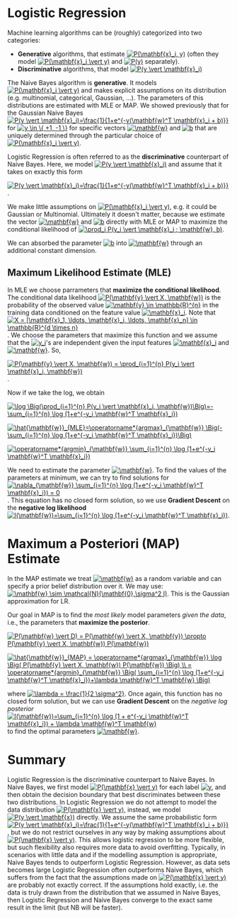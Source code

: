# Logistic Regression

Machine learning algorithms can be (roughly) categorized into two categories:

- **Generative** algorithms, that estimate <a href="https://www.codecogs.com/eqnedit.php?latex=P(\mathbf{x}_i,&space;y)" target="_blank"><img src="https://latex.codecogs.com/gif.latex?P(\mathbf{x}_i,&space;y)" title="P(\mathbf{x}_i, y)" /></a> (often they model <a href="https://www.codecogs.com/eqnedit.php?latex=P(\mathbf{x}_i&space;\vert&space;y)" target="_blank"><img src="https://latex.codecogs.com/gif.latex?P(\mathbf{x}_i&space;\vert&space;y)" title="P(\mathbf{x}_i \vert y)" /></a> and <a href="https://www.codecogs.com/eqnedit.php?latex=P(y)" target="_blank"><img src="https://latex.codecogs.com/gif.latex?P(y)" title="P(y)" /></a> separately).
- **Discriminative** algorithms, that model <a href="https://www.codecogs.com/eqnedit.php?latex=P(y&space;\vert&space;\mathbf{x}_i)" target="_blank"><img src="https://latex.codecogs.com/gif.latex?P(y&space;\vert&space;\mathbf{x}_i)" title="P(y \vert \mathbf{x}_i)" /></a>

The Naive Bayes algorithm is **generative**. It models <a href="https://www.codecogs.com/eqnedit.php?latex=P(\mathbf{x}_i&space;\vert&space;y)" target="_blank"><img src="https://latex.codecogs.com/gif.latex?P(\mathbf{x}_i&space;\vert&space;y)" title="P(\mathbf{x}_i \vert y)" /></a> and makes explicit assumptions on its distribution (e.g. multinomial, categorical, Gaussian, ...). The parameters of this distributions are estimated with MLE or MAP. We showed previously that for the Gaussian Naive Bayes <a href="https://www.codecogs.com/eqnedit.php?latex=P(y&space;\vert&space;\mathbf{x}_i)=\frac{1}{1&plus;e^{-y(\mathbf{w}^T&space;\mathbf{x}_i&space;&plus;&space;b)}}" target="_blank"><img src="https://latex.codecogs.com/gif.latex?P(y&space;\vert&space;\mathbf{x}_i)=\frac{1}{1&plus;e^{-y(\mathbf{w}^T&space;\mathbf{x}_i&space;&plus;&space;b)}}" title="P(y \vert \mathbf{x}_i)=\frac{1}{1+e^{-y(\mathbf{w}^T \mathbf{x}_i + b)}}" /></a> for <a href="https://www.codecogs.com/eqnedit.php?latex=y&space;\in&space;\{&space;&plus;1,&space;-1&space;\}" target="_blank"><img src="https://latex.codecogs.com/gif.latex?y&space;\in&space;\{&space;&plus;1,&space;-1&space;\}" title="y \in \{ +1, -1 \}" /></a> for specific vectors <a href="https://www.codecogs.com/eqnedit.php?latex=\mathbf{w}" target="_blank"><img src="https://latex.codecogs.com/gif.latex?\mathbf{w}" title="\mathbf{w}" /></a> and <a href="https://www.codecogs.com/eqnedit.php?latex=b" target="_blank"><img src="https://latex.codecogs.com/gif.latex?b" title="b" /></a> that are uniquely determined through the particular choice of <a href="https://www.codecogs.com/eqnedit.php?latex=P(\mathbf{x}_i&space;\vert&space;y)" target="_blank"><img src="https://latex.codecogs.com/gif.latex?P(\mathbf{x}_i&space;\vert&space;y)" title="P(\mathbf{x}_i \vert y)" /></a>.

Logistic Regression is often referred to as the **discriminative** counterpart of Naive Bayes. Here, we model <a href="https://www.codecogs.com/eqnedit.php?latex=P(y&space;\vert&space;\mathbf{x}_i)" target="_blank"><img src="https://latex.codecogs.com/gif.latex?P(y&space;\vert&space;\mathbf{x}_i)" title="P(y \vert \mathbf{x}_i)" /></a> and assume that it takes on exactly this form

<a href="https://www.codecogs.com/eqnedit.php?latex=P(y&space;\vert&space;\mathbf{x}_i)=\frac{1}{1&plus;e^{-y(\mathbf{w}^T&space;\mathbf{x}_i&space;&plus;&space;b)}}" target="_blank"><img src="https://latex.codecogs.com/gif.latex?P(y&space;\vert&space;\mathbf{x}_i)=\frac{1}{1&plus;e^{-y(\mathbf{w}^T&space;\mathbf{x}_i&space;&plus;&space;b)}}" title="P(y \vert \mathbf{x}_i)=\frac{1}{1+e^{-y(\mathbf{w}^T \mathbf{x}_i + b)}}" /></a>.

We make little assumptions on <a href="https://www.codecogs.com/eqnedit.php?latex=P(\mathbf{x}_i&space;\vert&space;y)" target="_blank"><img src="https://latex.codecogs.com/gif.latex?P(\mathbf{x}_i&space;\vert&space;y)" title="P(\mathbf{x}_i \vert y)" /></a>, e.g. it could be Gaussian or Multinomial. Ultimately it doesn't matter, because we estimate the vector <a href="https://www.codecogs.com/eqnedit.php?latex=\mathbf{w}" target="_blank"><img src="https://latex.codecogs.com/gif.latex?\mathbf{w}" title="\mathbf{w}" /></a> and <a href="https://www.codecogs.com/eqnedit.php?latex=b" target="_blank"><img src="https://latex.codecogs.com/gif.latex?b" title="b" /></a> directly with MLE or MAP to maximize the conditional likelihood of <a href="https://www.codecogs.com/eqnedit.php?latex=\prod_i&space;P(y_i&space;\vert&space;\mathbf{x}_i&space;;&space;\mathbf{w},&space;b)" target="_blank"><img src="https://latex.codecogs.com/gif.latex?\prod_i&space;P(y_i&space;\vert&space;\mathbf{x}_i&space;;&space;\mathbf{w},&space;b)" title="\prod_i P(y_i \vert \mathbf{x}_i ; \mathbf{w}, b)" /></a>.

We can absorbed the parameter <a href="https://www.codecogs.com/eqnedit.php?latex=b" target="_blank"><img src="https://latex.codecogs.com/gif.latex?b" title="b" /></a> into <a href="https://www.codecogs.com/eqnedit.php?latex=\mathbf{w}" target="_blank"><img src="https://latex.codecogs.com/gif.latex?\mathbf{w}" title="\mathbf{w}" /></a> through an additional constant dimension.

## Maximum Likelihood Estimate (MLE)

In MLE we choose parrameters that **maximize the conditional likelihood**. The conditional data likelihood <a href="https://www.codecogs.com/eqnedit.php?latex=P(\mathbf{y}&space;\vert&space;X,&space;\mathbf{w})" target="_blank"><img src="https://latex.codecogs.com/gif.latex?P(\mathbf{y}&space;\vert&space;X,&space;\mathbf{w})" title="P(\mathbf{y} \vert X, \mathbf{w})" /></a> is the probability of the observed value <a href="https://www.codecogs.com/eqnedit.php?latex=\mathbf{y}&space;\in&space;\mathbb{R}^{n}" target="_blank"><img src="https://latex.codecogs.com/gif.latex?\mathbf{y}&space;\in&space;\mathbb{R}^{n}" title="\mathbf{y} \in \mathbb{R}^{n}" /></a> in the training data conditioned on the feature value <a href="https://www.codecogs.com/eqnedit.php?latex=\mathbf{x}_i" target="_blank"><img src="https://latex.codecogs.com/gif.latex?\mathbf{x}_i" title="\mathbf{x}_i" /></a>. Note that <a href="https://www.codecogs.com/eqnedit.php?latex=X&space;=&space;[\mathbf{x}_1,&space;\ldots,&space;\mathbf{x}_i,&space;\ldots,&space;\mathbf{x}_n]&space;\in&space;\mathbb{R}^{d&space;\times&space;n}" target="_blank"><img src="https://latex.codecogs.com/gif.latex?X&space;=&space;[\mathbf{x}_1,&space;\ldots,&space;\mathbf{x}_i,&space;\ldots,&space;\mathbf{x}_n]&space;\in&space;\mathbb{R}^{d&space;\times&space;n}" title="X = [\mathbf{x}_1, \ldots, \mathbf{x}_i, \ldots, \mathbf{x}_n] \in \mathbb{R}^{d \times n}" /></a>. We choose the parameters that maximize this function and we assume that the <a href="https://www.codecogs.com/eqnedit.php?latex=y_i" target="_blank"><img src="https://latex.codecogs.com/gif.latex?y_i" title="y_i" /></a>'s are independent given the input features <a href="https://www.codecogs.com/eqnedit.php?latex=\mathbf{x}_i" target="_blank"><img src="https://latex.codecogs.com/gif.latex?\mathbf{x}_i" title="\mathbf{x}_i" /></a> and <a href="https://www.codecogs.com/eqnedit.php?latex=\mathbf{w}" target="_blank"><img src="https://latex.codecogs.com/gif.latex?\mathbf{w}" title="\mathbf{w}" /></a>. So,

<a href="https://www.codecogs.com/eqnedit.php?latex=P(\mathbf{y}&space;\vert&space;X,&space;\mathbf{w})&space;=&space;\prod_{i=1}^{n}&space;P(y_i&space;\vert&space;\mathbf{x}_i,&space;\mathbf{w})" target="_blank"><img src="https://latex.codecogs.com/gif.latex?P(\mathbf{y}&space;\vert&space;X,&space;\mathbf{w})&space;=&space;\prod_{i=1}^{n}&space;P(y_i&space;\vert&space;\mathbf{x}_i,&space;\mathbf{w})" title="P(\mathbf{y} \vert X, \mathbf{w}) = \prod_{i=1}^{n} P(y_i \vert \mathbf{x}_i, \mathbf{w})" /></a>.

Now if we take the log, we obtain

<a href="https://www.codecogs.com/eqnedit.php?latex=\log&space;\Big(\prod_{i=1}^{n}&space;P(y_i&space;\vert&space;\mathbf{x}_i,&space;\mathbf{w})\Big)=-\sum_{i=1}^{n}&space;\log&space;(1&plus;e^{-y_i&space;\mathbf{w}^T&space;\mathbf{x}_i})" target="_blank"><img src="https://latex.codecogs.com/gif.latex?\log&space;\Big(\prod_{i=1}^{n}&space;P(y_i&space;\vert&space;\mathbf{x}_i,&space;\mathbf{w})\Big)=-\sum_{i=1}^{n}&space;\log&space;(1&plus;e^{-y_i&space;\mathbf{w}^T&space;\mathbf{x}_i})" title="\log \Big(\prod_{i=1}^{n} P(y_i \vert \mathbf{x}_i, \mathbf{w})\Big)=-\sum_{i=1}^{n} \log (1+e^{-y_i \mathbf{w}^T \mathbf{x}_i})" /></a>

<a href="https://www.codecogs.com/eqnedit.php?latex=\hat{\mathbf{w}}_{MLE}=\operatorname*{argmax}_{\mathbf{w}}&space;\Big(-&space;\sum_{i=1}^{n}&space;\log&space;(1&plus;e^{-y_i&space;\mathbf{w}^T&space;\mathbf{x}_i})\Big)" target="_blank"><img src="https://latex.codecogs.com/gif.latex?\hat{\mathbf{w}}_{MLE}=\operatorname*{argmax}_{\mathbf{w}}&space;\Big(-&space;\sum_{i=1}^{n}&space;\log&space;(1&plus;e^{-y_i&space;\mathbf{w}^T&space;\mathbf{x}_i})\Big)" title="\hat{\mathbf{w}}_{MLE}=\operatorname*{argmax}_{\mathbf{w}} \Big(- \sum_{i=1}^{n} \log (1+e^{-y_i \mathbf{w}^T \mathbf{x}_i})\Big)" /></a>

<a href="https://www.codecogs.com/eqnedit.php?latex=\operatorname*{argmin}_{\mathbf{w}}&space;\sum_{i=1}^{n}&space;\log&space;(1&plus;e^{-y_i&space;\mathbf{w}^T&space;\mathbf{x}_i})" target="_blank"><img src="https://latex.codecogs.com/gif.latex?\operatorname*{argmin}_{\mathbf{w}}&space;\sum_{i=1}^{n}&space;\log&space;(1&plus;e^{-y_i&space;\mathbf{w}^T&space;\mathbf{x}_i})" title="\operatorname*{argmin}_{\mathbf{w}} \sum_{i=1}^{n} \log (1+e^{-y_i \mathbf{w}^T \mathbf{x}_i})" /></a>

We need to estimate the parameter <a href="https://www.codecogs.com/eqnedit.php?latex=\mathbf{w}" target="_blank"><img src="https://latex.codecogs.com/gif.latex?\mathbf{w}" title="\mathbf{w}" /></a>. To find the values of the parameters at minimum, we can try to find solutions for <a href="https://www.codecogs.com/eqnedit.php?latex=\nabla_{\mathbf{w}}&space;\sum_{i=1}^{n}&space;\log&space;(1&plus;e^{-y_i&space;\mathbf{w}^T&space;\mathbf{x}_i})&space;=&space;0" target="_blank"><img src="https://latex.codecogs.com/gif.latex?\nabla_{\mathbf{w}}&space;\sum_{i=1}^{n}&space;\log&space;(1&plus;e^{-y_i&space;\mathbf{w}^T&space;\mathbf{x}_i})&space;=&space;0" title="\nabla_{\mathbf{w}} \sum_{i=1}^{n} \log (1+e^{-y_i \mathbf{w}^T \mathbf{x}_i}) = 0" /></a>. This equation has no closed form solution, so we use **Gradient Descent** on the **negative log likelihood** <a href="https://www.codecogs.com/eqnedit.php?latex=l(\mathbf{w})=\sum_{i=1}^{n}&space;\log&space;(1&plus;e^{-y_i&space;\mathbf{w}^T&space;\mathbf{x}_i})" target="_blank"><img src="https://latex.codecogs.com/gif.latex?l(\mathbf{w})=\sum_{i=1}^{n}&space;\log&space;(1&plus;e^{-y_i&space;\mathbf{w}^T&space;\mathbf{x}_i})" title="l(\mathbf{w})=\sum_{i=1}^{n} \log (1+e^{-y_i \mathbf{w}^T \mathbf{x}_i})" /></a>.

# Maximum a Posteriori (MAP) Estimate

In the MAP estimate we treat <a href="https://www.codecogs.com/eqnedit.php?latex=\mathbf{w}" target="_blank"><img src="https://latex.codecogs.com/gif.latex?\mathbf{w}" title="\mathbf{w}" /></a> as a random variable and can specify a prior belief distribution over it. We may use: <a href="https://www.codecogs.com/eqnedit.php?latex=\mathbf{w}&space;\sim&space;\mathcal{N}(\mathbf{0},\sigma^2&space;I)" target="_blank"><img src="https://latex.codecogs.com/gif.latex?\mathbf{w}&space;\sim&space;\mathcal{N}(\mathbf{0},\sigma^2&space;I)" title="\mathbf{w} \sim \mathcal{N}(\mathbf{0},\sigma^2 I)" /></a>. This is the Gaussian approximation for LR.

Our goal in MAP is to find the *most likely* model parameters *given the data*, i.e., the parameters that **maximize the posterior**.

<a href="https://www.codecogs.com/eqnedit.php?latex=P(\mathbf{w}&space;\vert&space;D)&space;=&space;P(\mathbf{w}&space;\vert&space;X,&space;\mathbf{y})&space;\propto&space;P(\mathbf{y}&space;\vert&space;X,&space;\mathbf{w})&space;P(\mathbf{w})" target="_blank"><img src="https://latex.codecogs.com/gif.latex?P(\mathbf{w}&space;\vert&space;D)&space;=&space;P(\mathbf{w}&space;\vert&space;X,&space;\mathbf{y})&space;\propto&space;P(\mathbf{y}&space;\vert&space;X,&space;\mathbf{w})&space;P(\mathbf{w})" title="P(\mathbf{w} \vert D) = P(\mathbf{w} \vert X, \mathbf{y}) \propto P(\mathbf{y} \vert X, \mathbf{w}) P(\mathbf{w})" /></a>

<a href="https://www.codecogs.com/eqnedit.php?latex=\hat{\mathbf{w}}_{MAP}&space;=&space;\operatorname*{argmax}_{\mathbf{w}}&space;\log&space;\Big(&space;P(\mathbf{y}&space;\vert&space;X,&space;\mathbf{w})&space;P(\mathbf{w})&space;\Big)&space;\\&space;=&space;\operatorname*{argmin}_{\mathbf{w}}&space;\Big(&space;\sum_{i=1}^{n}&space;\log&space;(1&plus;e^{-y_i&space;\mathbf{w}^T&space;\mathbf{x}_i})&plus;\lambda&space;\mathbf{w}^T&space;\mathbf{w}&space;\Big)" target="_blank"><img src="https://latex.codecogs.com/gif.latex?\hat{\mathbf{w}}_{MAP}&space;=&space;\operatorname*{argmax}_{\mathbf{w}}&space;\log&space;\Big(&space;P(\mathbf{y}&space;\vert&space;X,&space;\mathbf{w})&space;P(\mathbf{w})&space;\Big)&space;\\&space;=&space;\operatorname*{argmin}_{\mathbf{w}}&space;\Big(&space;\sum_{i=1}^{n}&space;\log&space;(1&plus;e^{-y_i&space;\mathbf{w}^T&space;\mathbf{x}_i})&plus;\lambda&space;\mathbf{w}^T&space;\mathbf{w}&space;\Big)" title="\hat{\mathbf{w}}_{MAP} = \operatorname*{argmax}_{\mathbf{w}} \log \Big( P(\mathbf{y} \vert X, \mathbf{w}) P(\mathbf{w}) \Big) \\ = \operatorname*{argmin}_{\mathbf{w}} \Big( \sum_{i=1}^{n} \log (1+e^{-y_i \mathbf{w}^T \mathbf{x}_i})+\lambda \mathbf{w}^T \mathbf{w} \Big)" /></a>

where <a href="https://www.codecogs.com/eqnedit.php?latex=\lambda&space;=&space;\frac{1}{2&space;\sigma^2}" target="_blank"><img src="https://latex.codecogs.com/gif.latex?\lambda&space;=&space;\frac{1}{2&space;\sigma^2}" title="\lambda = \frac{1}{2 \sigma^2}" /></a>. Once again, this function has no closed form solution, but we can use **Gradient Descent** on the *negative log posterior* <a href="https://www.codecogs.com/eqnedit.php?latex=l(\mathbf{w})=\sum_{i=1}^{n}&space;\log&space;(1&space;&plus;&space;e^{-y_i&space;\mathbf{w}^T&space;\mathbf{x}_i})&space;&plus;&space;\lambda&space;\mathbf{w}^T&space;\mathbf{w}" target="_blank"><img src="https://latex.codecogs.com/gif.latex?l(\mathbf{w})=\sum_{i=1}^{n}&space;\log&space;(1&space;&plus;&space;e^{-y_i&space;\mathbf{w}^T&space;\mathbf{x}_i})&space;&plus;&space;\lambda&space;\mathbf{w}^T&space;\mathbf{w}" title="l(\mathbf{w})=\sum_{i=1}^{n} \log (1 + e^{-y_i \mathbf{w}^T \mathbf{x}_i}) + \lambda \mathbf{w}^T \mathbf{w}" /></a> to find the optimal parameters <a href="https://www.codecogs.com/eqnedit.php?latex=\mathbf{w}" target="_blank"><img src="https://latex.codecogs.com/gif.latex?\mathbf{w}" title="\mathbf{w}" /></a>.

# Summary

Logistic Regression is the discriminative counterpart to Naive Bayes. In Naive Bayes, we first model <a href="https://www.codecogs.com/eqnedit.php?latex=P(\mathbf{x}&space;\vert&space;y)" target="_blank"><img src="https://latex.codecogs.com/gif.latex?P(\mathbf{x}&space;\vert&space;y)" title="P(\mathbf{x} \vert y)" /></a> for each label <a href="https://www.codecogs.com/eqnedit.php?latex=y" target="_blank"><img src="https://latex.codecogs.com/gif.latex?y" title="y" /></a>, and then obtain the decision boundary that best discriminates between these two distributions. In Logistic Regression we do not attempt to model the data distribution <a href="https://www.codecogs.com/eqnedit.php?latex=P(\mathbf{x}&space;\vert&space;y)" target="_blank"><img src="https://latex.codecogs.com/gif.latex?P(\mathbf{x}&space;\vert&space;y)" title="P(\mathbf{x} \vert y)" /></a>, instead, we model <a href="https://www.codecogs.com/eqnedit.php?latex=P(y&space;\vert&space;\mathbf{x})" target="_blank"><img src="https://latex.codecogs.com/gif.latex?P(y&space;\vert&space;\mathbf{x})" title="P(y \vert \mathbf{x})" /></a> directly. We assume the same probabilistic form <a href="https://www.codecogs.com/eqnedit.php?latex=P(y&space;\vert&space;\mathbf{x}_i)=\frac{1}{1&plus;e^{-y(\mathbf{w}^T&space;\mathbf{x}_i&space;&plus;&space;b)}}" target="_blank"><img src="https://latex.codecogs.com/gif.latex?P(y&space;\vert&space;\mathbf{x}_i)=\frac{1}{1&plus;e^{-y(\mathbf{w}^T&space;\mathbf{x}_i&space;&plus;&space;b)}}" title="P(y \vert \mathbf{x}_i)=\frac{1}{1+e^{-y(\mathbf{w}^T \mathbf{x}_i + b)}}" /></a>, but we do not restrict ourselves in any way by making assumptions about <a href="https://www.codecogs.com/eqnedit.php?latex=P(\mathbf{x}&space;\vert&space;y)" target="_blank"><img src="https://latex.codecogs.com/gif.latex?P(\mathbf{x}&space;\vert&space;y)" title="P(\mathbf{x} \vert y)" /></a>. This allows logistic regression to be more flexible, but such flexibility also requires more data to avoid overfitting. Typically, in scenarios with little data and if the modelling assumption is appropriate, Naive Bayes tends to outperform Logistic Regression. However, as data sets becomes large Logistic Regression often outperforms Naive Bayes, which suffers from the fact that the assumptions made on <a href="https://www.codecogs.com/eqnedit.php?latex=P(\mathbf{x}&space;\vert&space;y)" target="_blank"><img src="https://latex.codecogs.com/gif.latex?P(\mathbf{x}&space;\vert&space;y)" title="P(\mathbf{x} \vert y)" /></a> are probably not exactly correct. If the assumptions hold exactly, i.e. the data is truly drawn from the distribution that we assumed in Naive Bayes, then Logistic Regression and Naive Bayes converge to the exact same result in the limit (but NB will be faster).




